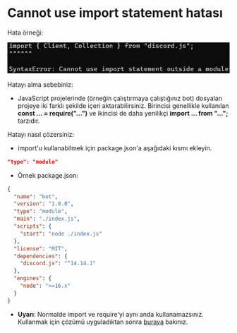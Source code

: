 # Cannot use import statement hatası

Hata örneği:

![Örnek](./images/esModule.jpg)

Hatayı alma sebebiniz:

- JavaScript projelerinde (örneğin çalıştırmaya çalıştığınız bot) dosyaları projeye iki farklı şekilde içeri aktarabilirsiniz. Birincisi genellikle kullanılan **const ... = require("...")** ve ikincisi de daha yenilikçi **import ... from "...";** tarzıdır.

Hatayı nasıl çözersiniz:

- import'u kullanabilmek için package.json'a aşağıdaki kısmı ekleyin.

```json
"type": "module"
```

- Örnek package.json:

```json
{
  "name": "bot",
  "version": "1.0.0",
  "type": "module",
  "main": "./index.js",
  "scripts": {
    "start": "node ./index.js"
  },
  "license": "MIT",
  "dependencies": {
    "discord.js": "^14.14.1"
  },
  "engines": {
    "node": ">=16.x"
  }
}
```

- **Uyarı**: Normalde import ve require'yi aynı anda kullanamazsınız. Kullanmak için çözümü uyguladıktan sonra [buraya](./multipleRequires.md) bakınız.
